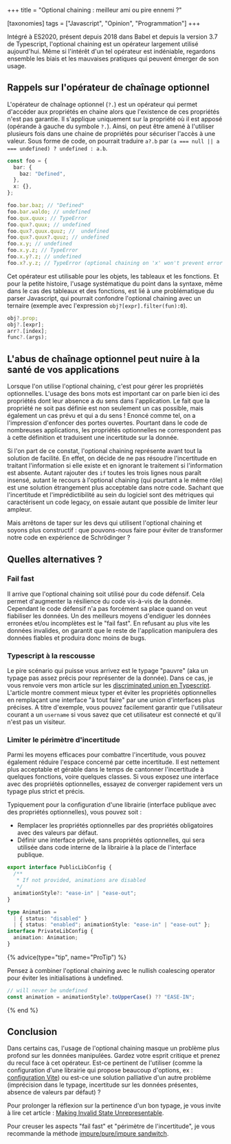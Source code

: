 +++
title = "Optional chaining : meilleur ami ou pire ennemi ?"

[taxonomies]
tags = ["Javascript", "Opinion", "Programmation"]
+++

Intégré à ES2020, présent depuis 2018 dans Babel et depuis la version 3.7 de Typescript, l'optional chaining est un opérateur largement utilisé aujourd'hui. Même si l'intérêt d'un tel opérateur est indéniable, regardons ensemble les biais et les mauvaises pratiques qui peuvent émerger de son usage.

<!-- more -->

## Rappels sur l'opérateur de chaînage optionnel

L'opérateur de chaînage optionnel (`?.`) est un opérateur qui permet d'accéder aux propriétés en chaine alors que l'existence de ces propriétés n'est pas garantie. Il s'applique uniquement sur la propriété où il est apposé (opérande à gauche du symbole `?.`). Ainsi, on peut être amené à l'utiliser plusieurs fois dans une chaine de propriétés pour sécuriser l'accès à une valeur. Sous forme de code, on pourrait traduire `a?.b` par `(a === null || a === undefined) ? undefined : a.b`.

```ts
const foo = {
  bar: {
    baz: "Defined",
  },
  x: {},
};

foo.bar.baz; // "Defined"
foo.bar.waldo; // undefined
foo.qux.quux; // TypeError
foo.qux?.quux; // undefined
foo.qux?.quux.quuz; //  undefined
foo.qux?.quux?.quuz; // undefined
foo.x.y; // undefined
foo.x.y.z; // TypeError
foo.x.y?.z; // undefined
foo.x?.y.z; // TypeError (optional chaining on 'x' won't prevent error on 'y')
```

Cet opérateur est utilisable pour les objets, les tableaux et les fonctions. Et pour la petite histoire, l'usage systématique du point dans la syntaxe, même dans le cas des tableaux et des fonctions, est lié à une problématique du parser Javascript, qui pourrait confondre l'optional chaining avec un ternaire (exemple avec l'expression `obj?[expr].filter(fun):0`).

```ts
obj?.prop;
obj?.[expr];
arr?.[index];
func?.(args);
```

## L'abus de chaînage optionnel peut nuire à la santé de vos applications

Lorsque l'on utilise l'optional chaining, c'est pour gérer les propriétés optionnelles. L'usage des bons mots est important car on parle bien ici des propriétés dont leur absence a du sens dans l'application. Le fait que la propriété ne soit pas définie est non seulement un cas possible, mais également un cas prévu et qui a du sens ! Enoncé comme tel, on a l'impression d'enfoncer des portes ouvertes. Pourtant dans le code de nombreuses applications, les propriétés optionnelles ne correspondent pas à cette définition et traduisent une incertitude sur la donnée.

Si l'on part de ce constat, l'optional chaining représente avant tout la solution de facilité. En effet, on décide de ne pas résoudre l'incertitude en traitant l'information si elle existe et en ignorant le traitement si l'information est absente. Autant rajouter des `if` toutes les trois lignes nous paraît insensé, autant le recours à l'optional chaining (qui pourtant a le même rôle) est une solution étrangement plus acceptable dans notre code. Sachant que l'incertitude et l'imprédictibilité au sein du logiciel sont des métriques qui caractérisent un code legacy, on essaie autant que possible de limiter leur ampleur.

Mais arrêtons de taper sur les devs qui utilisent l'optional chaining et soyons plus constructif : que pouvons-nous faire pour éviter de transformer notre code en expérience de Schrödinger ?

## Quelles alternatives ?

### Fail fast

Il arrive que l'optional chaining soit utilisé pour du code défensif. Cela permet d'augmenter la résilience du code vis-à-vis de la donnée. Cependant le code défensif n'a pas forcément sa place quand on veut fiabiliser les données. Un des meilleurs moyens d'endiguer les données erronées et/ou incomplètes est le "fail fast". En refusant au plus vite les données invalides, on garantit que le reste de l'application manipulera des données fiables et produira donc moins de bugs.

### Typescript à la rescousse

Le pire scénario qui puisse vous arrivez est le typage "pauvre" (aka un typage pas assez précis pour représenter de la donnée). Dans ce cas, je vous renvoie vers mon article sur les [discriminated union en Typescript](./ts-discriminated-union). L'article montre comment mieux typer et éviter les propriétés optionnelles en remplaçant une interface "à tout faire" par une union d'interfaces plus précises. A titre d'exemple, vous pouvez facilement garantir que l'utilisateur courant a un `username` si vous savez que cet utilisateur est connecté et qu'il n'est pas un visiteur.

### Limiter le périmètre d'incertitude

Parmi les moyens efficaces pour combattre l'incertitude, vous pouvez également réduire l'espace concerné par cette incertitude. Il est nettement plus acceptable et gérable dans le temps de cantonner l'incertitude à quelques fonctions, voire quelques classes. Si vous exposez une interface avec des propriétés optionnelles, essayez de converger rapidement vers un typage plus strict et précis.

Typiquement pour la configuration d'une librairie (interface publique avec des propriétés optionnelles), vous pouvez soit :

- Remplacer les propriétés optionnelles par des propriétés obligatoires avec des valeurs par défaut.
- Définir une interface privée, sans propriétés optionnelles, qui sera utilisée dans code interne de la librairie à la place de l'interface publique.

```ts
export interface PublicLibConfig {
  /**
   * If not provided, animations are disabled
   */
  animationStyle?: "ease-in" | "ease-out";
}

type Animation =
  | { status: "disabled" }
  | { status: "enabled"; animationStyle: "ease-in" | "ease-out" };
interface PrivateLibConfig {
  animation: Animation;
}
```

{% advice(type="tip", name="ProTip") %}

Pensez à combiner l'optional chaining avec le nullish coalescing operator pour éviter les initialisations à undefined.

```ts
// will never be undefined
const animation = animationStyle?.toUpperCase() ?? "EASE-IN";
```

{% end %}

## Conclusion

Dans certains cas, l'usage de l'optional chaining masque un problème plus profond sur les données manipulées. Gardez votre esprit critique et prenez du recul face à cet opérateur. Est-ce pertinent de l'utiliser (comme la configuration d'une librairie qui propose beaucoup d'options, ex : [configuration Vite](https://github.com/vitejs/vite/blob/c78e4099e502876a2ab23fd8163455d8172ff5b7/packages/vite/src/node/config.ts#L103)) ou est-ce une solution palliative d'un autre problème (imprécision dans le typage, incertitude sur les données présentes, absence de valeurs par défaut) ?

Pour prolonger la réflexion sur la pertinence d'un bon typage, je vous invite à lire cet article : [Making Invalid State Unrepresentable](https://hugotunius.se/2020/05/16/making-invalid-state-unrepresentable.html).

Pour creuser les aspects "fail fast" et "périmètre de l'incertitude", je vous recommande la méthode [impure/pure/impure sandwitch](https://blog.ploeh.dk/2020/03/02/impureim-sandwich/).
